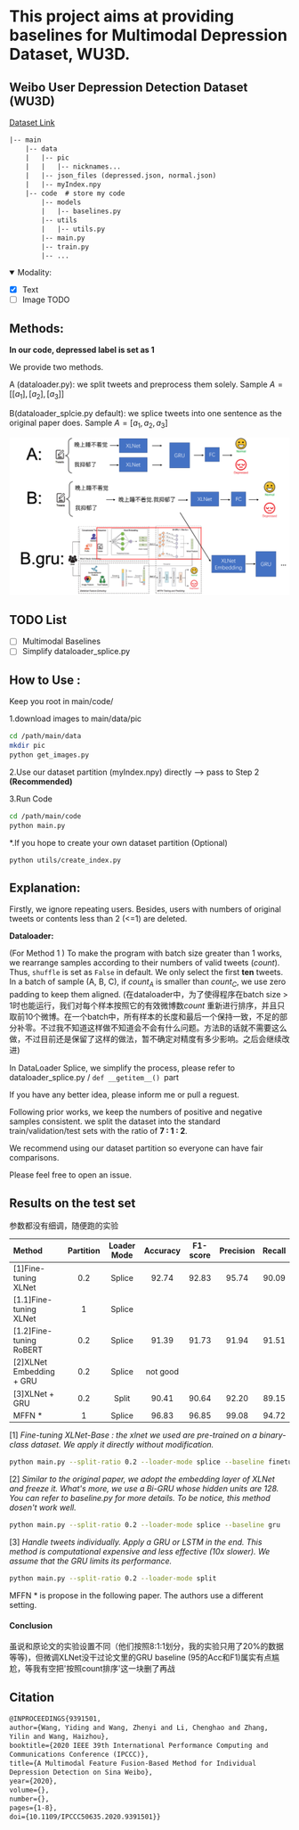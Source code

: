 # This project aims at providing baselines for Multimodal Depression Dataset, WU3D.

## Weibo User Depression Detection Dataset (WU3D)
[Dataset Link](https://github.com/aidenwang9867Weibo-User-Depession-Detection-Dataset)
```
|-- main
    |-- data
    |   |-- pic
    |   |   |-- nicknames...
    |   |-- json_files (depressed.json, normal.json)
    |   |-- myIndex.npy
    |-- code  # store my code
        |-- models
        |   |-- baselines.py
        |-- utils
        |   |-- utils.py
        |-- main.py
        |-- train.py
        |-- ...
```
<details open>
<summary>Modality:</summary>

- [x] Text
- [ ] Image TODO
</details>


## Methods:

**In our code, depressed label is set as 1**

We provide two methods. 

A (dataloader.py): we split tweets and preprocess them solely. Sample $A = [[a_1], [a_2], [a_3]]$ 

B(dataloader_splcie.py default): we splice tweets into one sentence as the original paper does. Sample $A = [a_1, a_2, a_3]$

![image](pic/methods.png)

## TODO List
- [ ] Multimodal Baselines
- [ ] Simplify dataloader_splice.py

## How to Use :

Keep you root in main/code/

1.download images to main/data/pic

```bash
cd /path/main/data
mkdir pic
python get_images.py
```

2.Use our dataset partition (myIndex.npy) directly --> pass to Step 2 **(Recommended)**


3.Run Code

```bash
cd /path/main/code
python main.py
```

*.If you hope to create your own dataset partition (Optional) 

```bash
python utils/create_index.py
```

## Explanation:
Firstly, we ignore repeating users. Besides, users with numbers of original tweets or contents less than 2 (<=1) are deleted. 

**Dataloader:** 

(For Method 1 ) To make the program with batch size greater than 1 works, we rearrange samples according to their numbers of valid tweets ($count$). Thus, ```shuffle``` is set as ```False``` in default. We only select the first **ten** tweets. In a batch of sample (A, B, C), if $count_A$ is smaller than $count_C$, we use zero padding to keep them aligned. (在dataloader中，为了使得程序在batch size > 1时也能运行，我们对每个样本按照它的有效微博数$count$ 重新进行排序，并且只取前10个微博。在一个batch中，所有样本的长度和最后一个保持一致，不足的部分补零。不过我不知道这样做不知道会不会有什么问题。方法B的话就不需要这么做，不过目前还是保留了这样的做法，暂不确定对精度有多少影响。之后会继续改进)

In DataLoader Splice, we simplify the process, please refer to dataloader_splice.py / ```def __getitem__() ```part

If you have any better idea, please inform me or pull a reguest. 

Following prior works, we keep the numbers of positive and negative samples consistent. we split the dataset into the standard train/validation/test sets with the ratio of **7 : 1 : 2**. 

We recommend using our dataset partition so everyone can have fair comparisons.

Please feel free to open an issue.

## Results on the test set
参数都没有细调，随便跑的实验

| Method | Partition | Loader Mode | Accuracy | F1-score | Precision | Recall |
|:---|:---:|:---:|:---:|:---:|:---:| :---: |
|[1]Fine-tuning XLNet | 0.2 | Splice | 92.74 | 92.83 | 95.74 | 90.09 |
|[1.1]Fine-tuning XLNet | 1 | Splice |  |  |  |  |
|[1.2]Fine-tuning RoBERT | 0.2 | Splice | 91.39 | 91.73 | 91.94 | 91.51 |
|[2]XLNet Embedding + GRU | 0.2 | Splice | not good |  |  | |
|[3]XLNet + GRU | 0.2 | Split | 90.41 | 90.64 | 92.20 | 89.15 |
|MFFN * | 1 | Splice | 96.83 | 96.85 | 99.08 | 94.72 |

[1] *Fine-tuning XLNet-Base : the xlnet we used are pre-trained on a binary-class dataset. We apply it directly without modification.*
```bash
python main.py --split-ratio 0.2 --loader-mode splice --baseline finetune
```

[2] *Similar to the original paper, we adopt the embedding layer of XLNet and freeze it. What's more, we use a Bi-GRU whose hidden units are 128. You can refer to baseline.py for more details. To be notice, this method dosen't work well.*

```bash
python main.py --split-ratio 0.2 --loader-mode splice --baseline gru
```

[3] *Handle tweets individually. Apply a GRU or LSTM in the end. This method is computational expensive and less effective (10x slower). We assume that the GRU limits its performance.*

```bash
python main.py --split-ratio 0.2 --loader-mode split
```

MFFN \* is propose in the following paper. The authors use a different setting.

#### Conclusion

虽说和原论文的实验设置不同（他们按照8:1:1划分，我的实验只用了20%的数据等等)，但微调XLNet没干过论文里的GRU baseline (95的Acc和F1)属实有点尴尬，等我有空把'按照count排序'这一块删了再战

## Citation

```
@INPROCEEDINGS{9391501,
author={Wang, Yiding and Wang, Zhenyi and Li, Chenghao and Zhang, Yilin and Wang, Haizhou},
booktitle={2020 IEEE 39th International Performance Computing and Communications Conference (IPCCC)}, 
title={A Multimodal Feature Fusion-Based Method for Individual Depression Detection on Sina Weibo}, 
year={2020},
volume={},
number={},
pages={1-8},
doi={10.1109/IPCCC50635.2020.9391501}}
```
